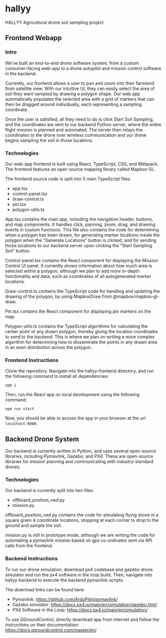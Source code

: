 # hallyy
HALLYY Agricultural drone soil sampling project 

## Frontend Webapp

### Intro
We’ve built an end-to-end drone software system, from a custom consumer-facing web-app to a drone autopilot and mission control software in the backend. 

Currently, our frontend allows a user to pan and zoom into their farmland from satellite view. With our intuitive UI, they can easily select the area of soil they want sampled by drawing a polygon shape. Our web app automatically populates the selected area with a grid of markers that can then be dragged around individually, each representing a sampling coordinate. 

Once the user is satisfied, all they need to do is click Start Soil Sampling, and the coordinates are sent to our backend Python server, where the entire flight mission is planned and automated. The server then relays the coordinates to the drone over wireless communication and our drone begins sampling the soil in those locations.

### Technologies
Our web-app frontend is built using React, TypeScript, CSS, and Webpack. The frontend features an open source mapping library called Mapbox GL. 

The frontend source code is split into 5 main TypeScript files: 

- app.tsx
- control-panel.tsx
- draw-control.ts
- pin.tsx
- polygon-utils.ts

App.tsx contains the main app, including the navigation header, buttons, and map components. It handles click, panning, zoom, drag, and drawing events in custom functions. This file also contains the code for determining when a polygon has been drawn, for generating marker locations inside the polygon when the "Generate Locations" button is clicked, and for sending those locations to our backend server upon clicking the "Start Sampling Soil" button.

Control-panel.tsx contains the React component for displaying the Mission Control UI panel. It currently shows information about how much area is selected within a polygon, although we plan to add more in-depth functionality and data, such as coordinates of all autogenerated marker locations.

Draw-control.ts contains the TypeScript code for handling and updating the drawing of the polygon, by using MapboxDraw from @mapbox/mapbox-gl-draw.

Pin.tsx contains the React component for displaying pin markers on the map.

Polygon-utils.ts contains the TypeScript algorithms for calculating the center point of any drawn polygon, thereby giving the location coordinates to send to the backend. This is where we plan on writing a more complex algorithm for determining how to disseminate the points in any drawn area in an even distribution across the polygon. 

### Frontend Instructions

Clone the repository. Navigate into the hallyy-frontend directory, and run the following command to install all dependencies:

```
npm i
```

Then, run the React app on local development using the following command:

```
npm run start
```

Now, you should be able to access the app in your browser at the url `localhost:8080`.

## Backend Drone System
Our backend is currently written in Python, and uses several open-source libraries, including Pymavlink, Gazebo, and PX4. These are open-source libraries for mission planning and communicating with industry-standard drones. 

### Technologies
Our backend is currently split into two files: 

- offboard_position_ned.py
- mission.py

offboard_position_ned.py contains the code for simulating flying drone in a square given 4 coordinate locations, stopping at each corner to drop to the ground and sample the soil.

mission.py is still in prototype mode, although we are writing the code for automating a pymavlink mission based on gps co-ordinates sent via API calls from the frontend.

### Backend Instructions
To run our drone simulation, download px4 codebase and gazebo drone simulator and run the px4 software in the loop build.
Then, navigate into hallyy-backend to execute the backend pymavlink scripts.

The download links can be found here:

- Pymavlink: https://github.com/ArduPilot/pymavlink/
- Gazebo simulator: https://docs.px4.io/main/en/simulation/gazebo.html
- PX4 Software in the Loop: https://docs.px4.io/main/en/simulation/

To use QGroundControl, directly download app from internet and follow the instructions on their documentation: https://docs.qgroundcontrol.com/master/en/
